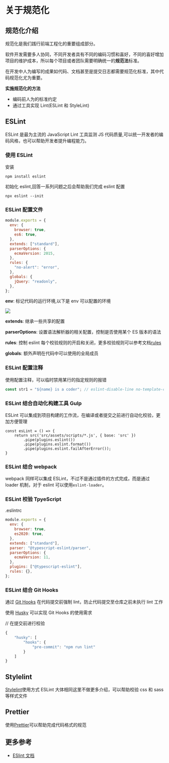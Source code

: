 # 关于规范化

## 规范化介绍

规范化是我们践行前端工程化的重要组成部分。

软件开发需要多人协同，不同开发者具有不同的编码习惯和喜好，不同的喜好增加项目的维护成本，所以每个项目或者团队需要明确统一的**规范法**标准。

在开发中人为编写的成果如代码、文档甚至是提交日志都需要规范化标准，其中代码规范化尤为重要。

**实施规范化的方法**

- 编码前人为的标准约定
- 通过工具实现 Lint(ESLint 和 StyleLint)

## ESLint

ESLint 是最为主流的 JavaScript Lint 工具监测 JS 代码质量,可以统一开发者的编码风格，也可以帮助开发者提升编程能力。

### 使用 ESLint

安装

```
npm install eslint
```

初始化 eslint,回答一系列问题之后会帮助我们完成 eslint 配置

```
npx eslint --init
```

### ESLint 配置文件

```js
module.exports = {
  env: {
    browser: true,
    es6: true,
  },
  extends: ["standard"],
  parserOptions: {
    ecmaVersion: 2015,
  },
  rules: {
    "no-alert": "error",
  },
  globals: {
    jQuery: "readonly",
  },
};
```

**env**: 标记代码的运行环境,以下是 env 可以配置的环境

![](/engineering/eslint_env.png)

**extends**: 继承一些共享的配置

**parserOptions**: 设置语法解析器的相关配置，控制是否使用某个 ES 版本的语法

**rules**: 控制 eslint 每个校验规则的开启和关闭，更多校验规则可以参考文档[rules](https://eslint.org/docs/rules/)

**globals**: 额外声明在代码中可以使用的全局成员

### ESLint 配置注释

使用配置注释，可以临时禁用某行的指定规则的报错

```js
const str1 = "${name} is a coder"; // eslint-disable-line no-template-curly-in-string
```

### ESLint 结合自动化构建工具 Gulp

ESLint 可以集成到项目构建的工作流，在编译或者提交之前进行自动化校验，更加方便管理

```
const esLint = () => {
    return src('src/assets/scripts/*.js', { base: 'src' })
        .pipe(plugins.eslint())
        .pipe(plugins.eslint.format())
        .pipe(plugins.eslint.failAfterError());
}
```

### ESLint 结合 webpack

webpack 同样可以集成 ESLint，不过不是通过插件的方式完成，而是通过 loader 机制，对于 eslint 可以使用`eslint-loader`。

### ESLint 校验 TpyeScript

.eslintrc

```js
module.exports = {
  env: {
    browser: true,
    es2020: true,
  },
  extends: ["standard"],
  parser: "@typescript-eslint/parser",
  parserOptions: {
    ecmaVersion: 11,
  },
  plugins: ["@typescript-eslint"],
  rules: {},
};
```

### ESLint 结合 Git Hooks

通过 [Git Hooks](https://git-scm.com/book/zh/v2/%E8%87%AA%E5%AE%9A%E4%B9%89-Git-Git-%E9%92%A9%E5%AD%90) 在代码提交前强制 lint，防止代码提交至仓库之前未执行 lint 工作

使用 [Husky](https://github.com/typicode/husky) 可以实现 Git Hooks 的使用需求

// 在提交前进行校验

```js
{
    "husky": [
        "hooks": {
            "pre-commit": "npm run lint"
        }
    ]
}
```

## Stylelint

[Stylelint](https://stylelint.io/)使用方式 ESLint 大体相同这里不做更多介绍，可以帮助校验 css 和 sass 等样式文件

## Prettier

使用[Prettier](https://prettier.io/)可以帮助完成代码格式的规范

## 更多参考

- [ESlint 文档](https://eslint.org/)
